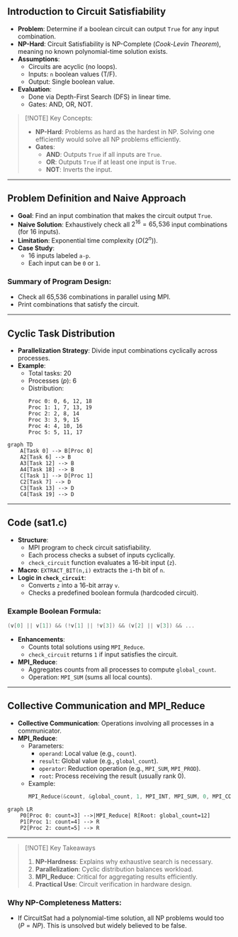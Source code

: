 ## Introduction to Circuit Satisfiability
- **Problem**: Determine if a boolean circuit can output `True` for any input combination.
- **NP-Hard**: Circuit Satisfiability is NP-Complete (_Cook-Levin Theorem_), meaning no known polynomial-time solution exists.
- **Assumptions**:
  - Circuits are acyclic (no loops).
  - Inputs: `n` boolean values (T/F).
  - Output: Single boolean value.
- **Evaluation**:
  - Done via Depth-First Search (DFS) in linear time.
  - Gates: AND, OR, NOT.

> [!NOTE] Key Concepts:
> - **NP-Hard**: Problems as hard as the hardest in NP. Solving one efficiently would solve all NP problems efficiently.
> - **Gates**:
>   - **AND**: Outputs `True` if all inputs are `True`.
>   - **OR**: Outputs `True` if at least one input is `True`.
>   - **NOT**: Inverts the input.

---

## Problem Definition and Naive Approach
- **Goal**: Find an input combination that makes the circuit output `True`.
- **Naive Solution**: Exhaustively check all $2^{16} = 65,\!536$ input combinations (for 16 inputs).
- **Limitation**: Exponential time complexity ($O(2^n)$).
- **Case Study**:
  - 16 inputs labeled `a-p`.
  - Each input can be `0` or `1`.

### Summary of Program Design:
- Check all 65,536 combinations in parallel using MPI.
- Print combinations that satisfy the circuit.

---

## Cyclic Task Distribution
- **Parallelization Strategy**: Divide input combinations cyclically across processes.
- **Example**:
  - Total tasks: 20
  - Processes ($p$): 6
  - Distribution:
    ```
    Proc 0: 0, 6, 12, 18
    Proc 1: 1, 7, 13, 19
    Proc 2: 2, 8, 14
    Proc 3: 3, 9, 15
    Proc 4: 4, 10, 16
    Proc 5: 5, 11, 17
    ```

```mermaid
graph TD
    A[Task 0] --> B[Proc 0]
    A2[Task 6] --> B
    A3[Task 12] --> B
    A4[Task 18] --> B
    C[Task 1] --> D[Proc 1]
    C2[Task 7] --> D
    C3[Task 13] --> D
    C4[Task 19] --> D
```

---

## Code (sat1.c)
- **Structure**:
  - MPI program to check circuit satisfiability.
  - Each process checks a subset of inputs cyclically.
  - `check_circuit` function evaluates a 16-bit input (`z`).
- **Macro**: `EXTRACT_BIT(n,i)` extracts the `i`-th bit of `n`.
- **Logic in `check_circuit`**:
  - Converts `z` into a 16-bit array `v`.
  - Checks a predefined boolean formula (hardcoded circuit).

### Example Boolean Formula:
```c
(v[0] || v[1]) && (!v[1] || !v[3]) && (v[2] || v[3]) && ... 
```

- **Enhancements**:
  - Counts total solutions using `MPI_Reduce`.
  - `check_circuit` returns `1` if input satisfies the circuit.
- **MPI_Reduce**:
  - Aggregates counts from all processes to compute `global_count`.
  - Operation: `MPI_SUM` (sums all local counts).

---

## Collective Communication and MPI_Reduce
- **Collective Communication**: Operations involving all processes in a communicator.
- **MPI_Reduce**:
  - Parameters:
    - `operand`: Local value (e.g., `count`).
    - `result`: Global value (e.g., `global_count`).
    - `operator`: Reduction operation (e.g., `MPI_SUM`, `MPI_PROD`).
    - `root`: Process receiving the result (usually rank 0).
  - Example:
    ```c
    MPI_Reduce(&count, &global_count, 1, MPI_INT, MPI_SUM, 0, MPI_COMM_WORLD);
    ```

```mermaid
graph LR
    P0[Proc 0: count=3] -->|MPI_Reduce| R[Root: global_count=12]
    P1[Proc 1: count=4] --> R
    P2[Proc 2: count=5] --> R
```

---

> [!NOTE] Key Takeaways
> 1. **NP-Hardness**: Explains why exhaustive search is necessary.
> 2. **Parallelization**: Cyclic distribution balances workload.
> 3. **MPI_Reduce**: Critical for aggregating results efficiently.
> 4. **Practical Use**: Circuit verification in hardware design.

### Why NP-Completeness Matters:
- If CircuitSat had a polynomial-time solution, all NP problems would too ($P=NP$). This is unsolved but widely believed to be false.